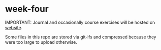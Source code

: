 # week-four

IMPORTANT: Journal and occasionally course exercises will be hosted on [website](https://chantalmb.github.io/digihist/).

Some files in this repo are stored via git-lfs and compressed because they were too large to upload otherwise.

